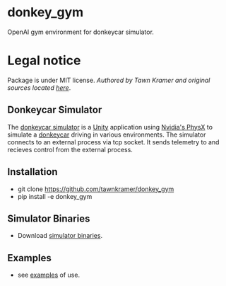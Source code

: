 # donkey_gym

OpenAI gym environment for donkeycar simulator.

# Legal notice

Package is under MIT license. *Authored by Tawn Kramer and original sources located [here](https://github.com/tawnkramer/sdsandbox/tree/donkey/src/donkey_gym)*. 


## Donkeycar Simulator

The [donkeycar simulator](https://github.com/tawnkramer/sdsandbox/tree/donkey) is a [Unity](http://www.unity3d.com) application using [Nvidia's PhysX](https://developer.nvidia.com/physx-sdk) to simulate a [donkeycar](http://www.donkeycar.com) driving in various environments. The simulator connects to an external process via tcp socket. It sends telemetry to and recieves control from the external process. 


## Installation

* git clone https://github.com/tawnkramer/donkey_gym
* pip install -e donkey_gym

## Simulator Binaries

* Download [simulator binaries](https://github.com/tawnkramer/donkey_gym/releases).

## Examples

* see [examples](https://github.com/tawnkramer/donkey_gym/tree/master/examples) of use.